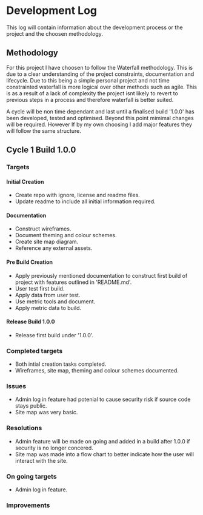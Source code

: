 # Development Log

This log will contain information about the development process or the project and the choosen methodology.

## Methodology

For this project I have choosen to follow the Waterfall methodology.
This is due to a clear understanding of the project constraints, documentation and lifecycle.
Due to this being a simple personal project and not time constrainted waterfall is more logical over other methods such as agile.
This is as a result of a lack of complexity the project isnt likely to revert to previous steps in a process and therefore waterfall is better suited.

A cycle will be non time dependant and last until a finalised build '1.0.0' has been developed, tested and optimised.
Beyond this point mimimal changes will be required.
However If by my own choosing I add major features they will follow the same structure.

## Cycle 1 Build 1.0.0

### Targets

#### Initial Creation
- Create repo with ignore, license and readme files.
- Update readme to include all initial information required.

#### Documentation
- Construct wireframes.
- Document theming and colour schemes.
- Create site map diagram.
- Reference any external assets.

#### Pre Build Creation
- Apply previously mentioned documentation to construct first build of project with features outlined in 'README.md'.
- User test first build.
- Apply data from user test.
- Use metric tools and document.
- Apply metric data to build.

#### Release Build 1.0.0
- Release first build under '1.0.0'.

### Completed targets
- Both intial creation tasks completed.
- Wireframes, site map, theming and colour schemes documented.

### Issues 
- Admin log in feature had potenial to cause security risk if source code stays public.
- Site map was very basic.

### Resolutions
- Admin feature will be made on going and added in a build after 1.0.0 if security is no longer concered.
- Site map was made into a flow chart to better indicate how the user will interact with the site.

### On going targets
- Admin log in feature.

### Improvements

